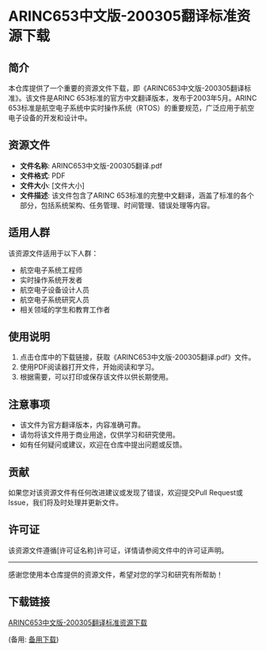 # ARINC653中文版-200305翻译标准资源下载

## 简介

本仓库提供了一个重要的资源文件下载，即《ARINC653中文版-200305翻译标准》。该文件是ARINC 653标准的官方中文翻译版本，发布于2003年5月。ARINC 653标准是航空电子系统中实时操作系统（RTOS）的重要规范，广泛应用于航空电子设备的开发和设计中。

## 资源文件

- **文件名称**: ARINC653中文版-200305翻译.pdf
- **文件格式**: PDF
- **文件大小**: [文件大小]
- **文件描述**: 该文件包含了ARINC 653标准的完整中文翻译，涵盖了标准的各个部分，包括系统架构、任务管理、时间管理、错误处理等内容。

## 适用人群

该资源文件适用于以下人群：

- 航空电子系统工程师
- 实时操作系统开发者
- 航空电子设备设计人员
- 航空电子系统研究人员
- 相关领域的学生和教育工作者

## 使用说明

1. 点击仓库中的下载链接，获取《ARINC653中文版-200305翻译.pdf》文件。
2. 使用PDF阅读器打开文件，开始阅读和学习。
3. 根据需要，可以打印或保存该文件以供长期使用。

## 注意事项

- 该文件为官方翻译版本，内容准确可靠。
- 请勿将该文件用于商业用途，仅供学习和研究使用。
- 如有任何疑问或建议，欢迎在仓库中提出问题或反馈。

## 贡献

如果您对该资源文件有任何改进建议或发现了错误，欢迎提交Pull Request或Issue，我们将及时处理并更新文件。

## 许可证

该资源文件遵循[许可证名称]许可证，详情请参阅文件中的许可证声明。

---

感谢您使用本仓库提供的资源文件，希望对您的学习和研究有所帮助！

## 下载链接
[ARINC653中文版-200305翻译标准资源下载](https://pan.quark.cn/s/b07ec92f0bd8) 

(备用: [备用下载](https://pan.baidu.com/s/1LPxEXtg2xh4hJ5Do7rTTVA?pwd=1234))
